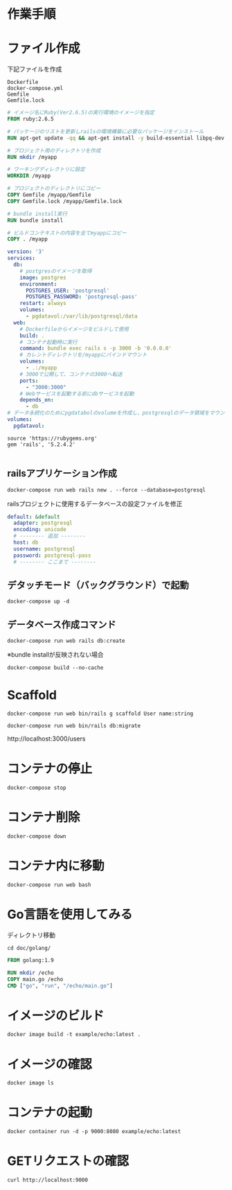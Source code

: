 # 作業手順

# ファイル作成
下記ファイルを作成

```
Dockerfile
docker-compose.yml
Gemfile
Gemfile.lock
```

```Dockerfile
# イメージ名にRuby(Ver2.6.5)の実行環境のイメージを指定
FROM ruby:2.6.5

# パッケージのリストを更新しrailsの環境構築に必要なパッケージをインストール
RUN apt-get update -qq && apt-get install -y build-essential libpq-dev nodejs

# プロジェクト用のディレクトリを作成
RUN mkdir /myapp

# ワーキングディレクトリに設定
WORKDIR /myapp

# プロジェクトのディレクトリにコピー
COPY Gemfile /myapp/Gemfile
COPY Gemfile.lock /myapp/Gemfile.lock

# bundle install実行
RUN bundle install

# ビルドコンテキストの内容を全てmyappにコピー
COPY . /myapp
```

```docker-compose.yml
version: '3'
services:
  db:
    # postgresのイメージを取得
    image: postgres
    environment:
      POSTGRES_USER: 'postgresql'
      POSTGRES_PASSWORD: 'postgresql-pass'
    restart: always
    volumes:
      - pgdatavol:/var/lib/postgresql/data
  web:
    # Dockerfileからイメージをビルドして使用
    build: .
    # コンテナ起動時に実行
    command: bundle exec rails s -p 3000 -b '0.0.0.0'
    # カレントディレクトリを/myappにバインドマウント
    volumes:
      - .:/myapp
    # 3000で公開して、コンテナの3000へ転送
    ports:
      - "3000:3000"
    # Webサービスを起動する前にdbサービスを起動
    depends_on:
      - db
# データ永続化のためにpgdatabolのvolumeを作成し、postgresqlのデータ領域をマウント
volumes:
  pgdatavol:
```

```Gemfile
source 'https://rubygems.org'
gem 'rails', '5.2.4.2'
```

```Gemfile.lock
```

## railsアプリケーション作成

```
docker-compose run web rails new . --force --database=postgresql
```

railsプロジェクトに使用するデータベースの設定ファイルを修正

```database.yml
default: &default
  adapter: postgresql
  encoding: unicode
  # -------- 追加 --------
  host: db
  username: postgresql
  password: postgresql-pass
  # -------- ここまで --------
```

## デタッチモード（バックグラウンド）で起動

```
docker-compose up -d
```

## データベース作成コマンド

```
docker-compose run web rails db:create
```

※bundle installが反映されない場合

```
docker-compose build --no-cache
```

# Scaffold

```
docker-compose run web bin/rails g scaffold User name:string
```

```
docker-compose run web bin/rails db:migrate
```

http://localhost:3000/users

# コンテナの停止

```
docker-compose stop
```

# コンテナ削除

```
docker-compose down
```

# コンテナ内に移動

```
docker-compose run web bash
```

# Go言語を使用してみる

ディレクトリ移動

```
cd doc/golang/
```

```Dockerfile
FROM golang:1.9

RUN mkdir /echo
COPY main.go /echo
CMD ["go", "run", "/echo/main.go"]
```

# イメージのビルド

```
docker image build -t example/echo:latest .
```

# イメージの確認

```
docker image ls
```

# コンテナの起動

```
docker container run -d -p 9000:8080 example/echo:latest
```

# GETリクエストの確認

```
curl http://localhost:9000
```